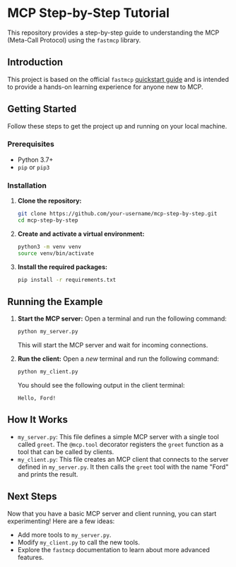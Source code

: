 # MCP Step-by-Step Tutorial

This repository provides a step-by-step guide to understanding the MCP (Meta-Call Protocol) using the `fastmcp` library.

## Introduction

This project is based on the official `fastmcp` [quickstart guide](https://gofastmcp.com/getting-started/quickstart) and is intended to provide a hands-on learning experience for anyone new to MCP.

## Getting Started

Follow these steps to get the project up and running on your local machine.

### Prerequisites

* Python 3.7+
* `pip` or `pip3`

### Installation

1.  **Clone the repository:**
    ```bash
    git clone https://github.com/your-username/mcp-step-by-step.git
    cd mcp-step-by-step
    ```

2.  **Create and activate a virtual environment:**
    ```bash
    python3 -m venv venv
    source venv/bin/activate
    ```

3.  **Install the required packages:**
    ```bash
    pip install -r requirements.txt
    ```

## Running the Example

1.  **Start the MCP server:**
    Open a terminal and run the following command:
    ```bash
    python my_server.py
    ```
    This will start the MCP server and wait for incoming connections.

2.  **Run the client:**
    Open a *new* terminal and run the following command:
    ```bash
    python my_client.py
    ```
    You should see the following output in the client terminal:
    ```
    Hello, Ford!
    ```

## How It Works

*   `my_server.py`: This file defines a simple MCP server with a single tool called `greet`. The `@mcp.tool` decorator registers the `greet` function as a tool that can be called by clients.
*   `my_client.py`: This file creates an MCP client that connects to the server defined in `my_server.py`. It then calls the `greet` tool with the name "Ford" and prints the result.

## Next Steps

Now that you have a basic MCP server and client running, you can start experimenting! Here are a few ideas:

*   Add more tools to `my_server.py`.
*   Modify `my_client.py` to call the new tools.
*   Explore the `fastmcp` documentation to learn about more advanced features. 